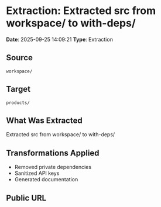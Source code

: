 # Extraction: Extracted src from workspace/ to with-deps/

**Date**: 2025-09-25 14:09:21
**Type**: Extraction

## Source
`workspace/`

## Target
`products/`

## What Was Extracted
Extracted src from workspace/ to with-deps/

## Transformations Applied
- Removed private dependencies
- Sanitized API keys
- Generated documentation

## Public URL

